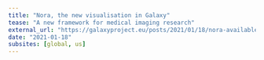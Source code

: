 ```yaml
---
title: "Nora, the new visualisation in Galaxy"
tease: "A new framework for medical imaging research"
external_url: "https://galaxyproject.eu/posts/2021/01/18/nora-available-in-Galaxy/"
date: "2021-01-18"
subsites: [global, us]
---
```

